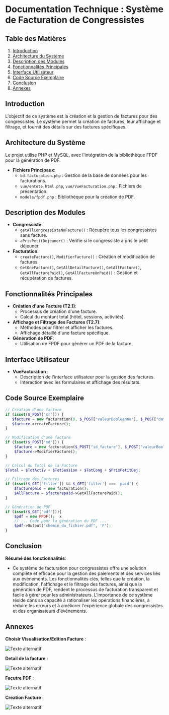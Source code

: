 # Documentation Technique : Système de Facturation de Congressistes

## Table des Matières

1. [Introduction](#introduction)
2. [Architecture du Système](#architecture-du-système)
3. [Description des Modules](#description-des-modules)
4. [Fonctionnalités Principales](#fonctionnalités-principales)
5. [Interface Utilisateur](#interface-utilisateur)
6. [Code Source Exemplaire](#code-source-exemplaire)
7. [Conclusion](#conclusion)
8. [Annexes](#annexes)

## Introduction

L'objectif de ce système est la création et la gestion de factures pour des congressistes. Le système permet la création de factures, leur affichage et filtrage, et fournit des détails sur des factures spécifiques.

## Architecture du Système

Le projet utilise PHP et MySQL, avec l'intégration de la bibliothèque FPDF pour la génération de PDF.

- **Fichiers Principaux**:
  - `bd.facturation.php` : Gestion de la base de données pour les facturations.
  - `vue/entete.html.php`, `vue/VueFacturation.php` : Fichiers de présentation.
  - `modele/fpdf.php` : Bibliothèque pour la création de PDF.

## Description des Modules

- **Congressiste**:
  - `getAllCongressisteNoFacture()` : Récupère tous les congressistes sans facture.
  - `aPrisPetitDejeuner()` : Vérifie si le congressiste a pris le petit déjeuner.
- **Facturation**:
  - `createFacture()`, `ModifierFacture()` : Création et modification de factures.
  - `GetOneFacture()`, `GetAllDetailFacture()`, `GetAllFacture()`, `GetAllFacturePaid()`, `GetAllFactureUnPaid()` : Gestion et récupération de factures.

## Fonctionnalités Principales

- **Création d'une Facture (T2.1)**:
  - Processus de création d'une facture.
  - Calcul du montant total (hôtel, sessions, activités).
- **Affichage et Filtrage des Factures (T2.7)**:
  - Méthodes pour filtrer et afficher les factures.
  - Affichage détaillé d'une facture spécifique.
- **Génération de PDF**:
  - Utilisation de FPDF pour générer un PDF de la facture.

## Interface Utilisateur

- **VueFacturation** :
  - Description de l'interface utilisateur pour la gestion des factures.
  - Interaction avec les formulaires et affichage des résultats.

## Code Source Exemplaire

```php
// Création d'une facture
if (isset($_POST['cr'])) {
   $facture = new facturation(0, $_POST["valeurBooleenne"], $_POST["date"], $_POST["congressiste"], $_POST["montant"]);
   $facture->createFacture();
}

// Modification d'une facture
if (isset($_POST['md'])) {
    $facture = new facturation($_POST["id_facture"], $_POST["valeurBooleenne2"], $_POST["date"], $_POST["congressiste"], $_POST["montant"]);
    $facture->ModifierFacture();
}

// Calcul du Total de la Facture
$Total = $TotActiv + $TotSession + $TotCong + $PrixPetitDej;

// Filtrage des Factures
if (isset($_GET['filter']) && $_GET['filter'] === 'paid') {
    $facturepaid = new facturation();
    $AllFacture = $facturepaid->GetAllFacturePaid();
}

// Génération de PDF
if (isset($_GET['pdf'])){
    $pdf = new FPDF();  x
    // ... Code pour la génération du PDF ...
    $pdf->Output("chemin_du_fichier.pdf", 'F');
}

```

## Conclusion
 **Résumé des fonctionnalités**:
 - Ce système de facturation pour congressistes offre une solution complète et efficace pour la gestion des paiements et des services liés aux événements. Les fonctionnalités clés, telles que la création, la modification, l'affichage et le filtrage des factures, ainsi que la génération de PDF, rendent le processus de facturation transparent et facile à gérer pour les administrateurs. L'importance de ce système réside dans sa capacité à rationaliser les opérations financières, à réduire les erreurs et à améliorer l'expérience globale des congressistes et des organisateurs d'événements.


## Annexes

**Choisir Visualisation/Edition Facture** :

![Texte alternatif](https://i.imgur.com/jIYKscI.png "ecran modification facture")

**Detail de la facture** :

![Texte alternatif](https://i.imgur.com/9PRVDab.png " detail facture")

**Facutre PDF** :

![Texte alternatif](https://i.imgur.com/2zoqsLN.png "facture pdf")


**Creation Facture** :

![Texte alternatif](https://i.imgur.com/pPWVVyk.png "creation facture")

